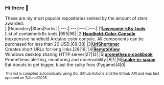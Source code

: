 ### Hi there 👋
These are my most popular repositories ranked by the amount of stars awarded:<br>
| |Repository|Stars|Forks|
|:---:|:---|:---:|:---:|
|1|[**awesome-k8s-tools**](https://github.com/vilaca/awesome-k8s-tools)<br>List of container/k8s tools.|955|98|
|2|[**Handheld-Color-Console**](https://github.com/vilaca/Handheld-Color-Console)<br>Inexpensive handheld Arduino color console. All components can be purchased for less than 20 USD.|69|38|
|3|[**UrlShortener**](https://github.com/vilaca/UrlShortener)<br>Creates short URLs for long links.|28|16|
|4|[**RemoteView**](https://github.com/vilaca/RemoteView)<br>Windows desktop sharing HTTP server|27|12|
|5|[**prometheus-cookbook**](https://github.com/vilaca/prometheus-cookbook)<br>Prometheus alerting, monitoring and observability.|8|1|
|6|[**snake-in-space**](https://github.com/vilaca/snake-in-space)<br>Eat donuts to get bigger, blast the spiky foes (Pygame)|4|0|

<sub>This list is compiled automatically using Go, Github Actions and the Github API and was last updated on 7/June/2025.</sub>
